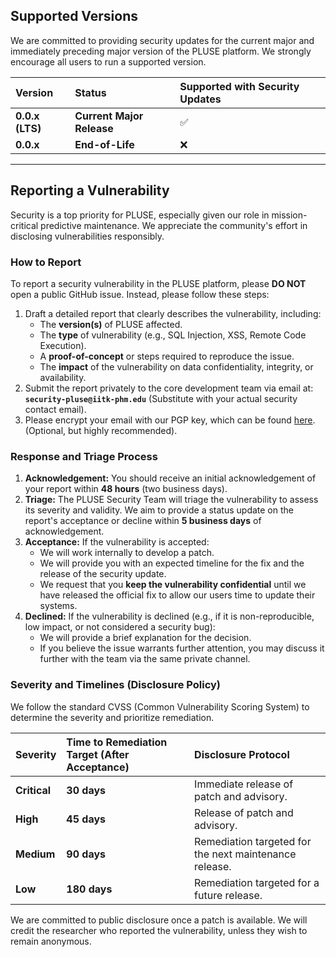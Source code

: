 ## Supported Versions

We are committed to providing security updates for the current major and immediately preceding major version of the PLUSE platform. We strongly encourage all users to run a supported version.

| Version | Status | Supported with Security Updates |
| :--- | :--- | :--- |
| **0.0.x (LTS)** | **Current Major Release** | :white_check_mark: |
| **0.0.x** | **End-of-Life** | :x: |

---

## Reporting a Vulnerability

Security is a top priority for PLUSE, especially given our role in mission-critical predictive maintenance. We appreciate the community's effort in disclosing vulnerabilities responsibly.

### How to Report

To report a security vulnerability in the PLUSE platform, please **DO NOT** open a public GitHub issue. Instead, please follow these steps:

1.  Draft a detailed report that clearly describes the vulnerability, including:
    * The **version(s)** of PLUSE affected.
    * The **type** of vulnerability (e.g., SQL Injection, XSS, Remote Code Execution).
    * A **proof-of-concept** or steps required to reproduce the issue.
    * The **impact** of the vulnerability on data confidentiality, integrity, or availability.
2.  Submit the report privately to the core development team via email at: **`security-pluse@iitk-phm.edu`** (Substitute with your actual security contact email).
3.  Please encrypt your email with our PGP key, which can be found [here](Link_to_PGP_Key). (Optional, but highly recommended).

### Response and Triage Process

1.  **Acknowledgement:** You should receive an initial acknowledgement of your report within **48 hours** (two business days).
2.  **Triage:** The PLUSE Security Team will triage the vulnerability to assess its severity and validity. We aim to provide a status update on the report's acceptance or decline within **5 business days** of acknowledgement.
3.  **Acceptance:** If the vulnerability is accepted:
    * We will work internally to develop a patch.
    * We will provide you with an expected timeline for the fix and the release of the security update.
    * We request that you **keep the vulnerability confidential** until we have released the official fix to allow our users time to update their systems.
4.  **Declined:** If the vulnerability is declined (e.g., if it is non-reproducible, low impact, or not considered a security bug):
    * We will provide a brief explanation for the decision.
    * If you believe the issue warrants further attention, you may discuss it further with the team via the same private channel.

### Severity and Timelines (Disclosure Policy)

We follow the standard CVSS (Common Vulnerability Scoring System) to determine the severity and prioritize remediation.

| Severity | Time to Remediation Target (After Acceptance) | Disclosure Protocol |
| :--- | :--- | :--- |
| **Critical** | **30 days** | Immediate release of patch and advisory. |
| **High** | **45 days** | Release of patch and advisory. |
| **Medium** | **90 days** | Remediation targeted for the next maintenance release. |
| **Low** | **180 days** | Remediation targeted for a future release. |

We are committed to public disclosure once a patch is available. We will credit the researcher who reported the vulnerability, unless they wish to remain anonymous.
